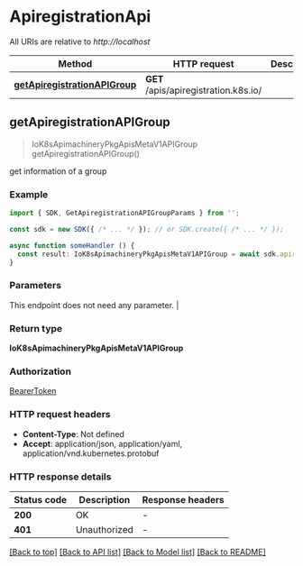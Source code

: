 # ApiregistrationApi

All URIs are relative to *http://localhost*

| Method                                               | HTTP request                                         | Description                                          |
| ---------------------------------------------------- | ---------------------------------------------------- | ---------------------------------------------------- |
| [**getApiregistrationAPIGroup**](ApiregistrationApi.md#getapiregistrationapigroup) | **GET** /apis/apiregistration.k8s.io/ |  |


## **getApiregistrationAPIGroup**
> IoK8sApimachineryPkgApisMetaV1APIGroup getApiregistrationAPIGroup()

get information of a group

### Example

```typescript
import { SDK, GetApiregistrationAPIGroupParams } from '';

const sdk = new SDK({ /* ... */ }); // or SDK.create({ /* ... */ });

async function someHandler () {
  const result: IoK8sApimachineryPkgApisMetaV1APIGroup = await sdk.apiregistration.getApiregistrationAPIGroup()
}
```

### Parameters
This endpoint does not need any parameter. |


### Return type

**IoK8sApimachineryPkgApisMetaV1APIGroup**

### Authorization

[BearerToken](../authorization.md#BearerToken)

### HTTP request headers

 - **Content-Type**: Not defined
 - **Accept**: application/json, application/yaml, application/vnd.kubernetes.protobuf


### HTTP response details
| Status code | Description | Response headers |
|-------------|-------------|------------------|
| **200** | OK |  -  |
| **401** | Unauthorized |  -  |

[[Back to top]](ApiregistrationApi.md#apiregistrationapi) [[Back to API list]](../apis.md#documentation) [[Back to Model list]](../models.md#documentation) [[Back to README]](../../readme.md)


